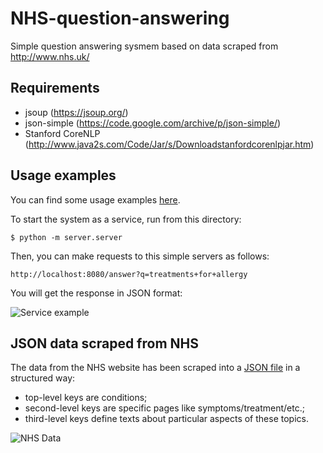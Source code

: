 # NHS-question-answering
Simple question answering sysmem based on data scraped from http://www.nhs.uk/


## Requirements
* jsoup (https://jsoup.org/)
* json-simple (https://code.google.com/archive/p/json-simple/)
* Stanford CoreNLP (http://www.java2s.com/Code/Jar/s/Downloadstanfordcorenlpjar.htm)


## Usage examples
You can find some usage examples [here](src/com/mikhail_dubov/nhs/QuestionAnswererTest.java).

To start the system as a service, run from this directory:

    $ python -m server.server

Then, you can make requests to this simple servers as follows:

    http://localhost:8080/answer?q=treatments+for+allergy

You will get the response in JSON format:

![Service example](https://cloud.githubusercontent.com/assets/1047242/17400998/50aa8c72-5a4b-11e6-94b7-b5ad9d8e49d0.png)


## JSON data scraped from NHS

The data from the NHS website has been scraped into a [JSON file](data/data.json) in a structured way:
* top-level keys are conditions;
* second-level keys are specific pages like symptoms/treatment/etc.;
* third-level keys define texts about particular aspects of these topics.

![NHS Data](https://cloud.githubusercontent.com/assets/1047242/17393659/63f39baa-5a25-11e6-8696-2cc22dca267b.png)
